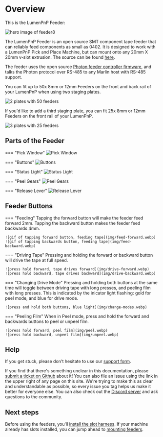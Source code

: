 # Overview

This is the LumenPnP Feeder:

![hero image of feeder8](img/8mm-v110-no-arm-no-glow.webp)

The LumenPnP Feeder is an open source SMT component tape feeder that can reliably feed components as small as 0402. It is designed to work with a LumenPnP Pick and Place Machine, but can mount onto any 20mm X 20mm v-slot extrusion. The source can be found [here](https://github.com/opulo-inc/feeder).

The feeder uses the open source [Photon feeder controller firmware](https://github.com/photonfirmware/photon), and talks the Photon protocol over RS-485 to any Marlin host with RS-485 support.

You can fit up to 50x 8mm or 12mm Feeders on the front and back rail of your LumenPnP when using two staging plates.

![2 plates with 50 feeders](img/two-plates.webp)

If you'd like to add a third staging plate, you can fit 25x 8mm or 12mm Feeders on the front rail of your LumenPnP.

![3 plates with 25 feeders](img/three-plates.webp)

## Parts of the Feeder

=== "Pick Window"
    ![Pick Window](img/pick-window.webp)

=== "Buttons"
    ![Buttons](img/buttons.webp)

=== "Status Light"
    ![Status Light](img/indicator-light.webp)

=== "Peel Gears"
    ![Peel Gears](img/peel-gears.webp)

=== "Release Lever"
    ![Release Lever](img/locking-arm.webp)

## Feeder Buttons

=== "Feeding"
    Tapping the forward button will make the feeder feed forward 2mm. Tapping the backward button makes the feeder feed backwards 4mm.

    ![gif of tapping forward button, feeding tape](img/feed-forward.webp)
    ![gif of tapping backwards button, feeding tape](img/feed-backward.webp)

=== "Driving Tape"
    Pressing and holding the forward or backward button will drive the tape at full speed.

    ![press hold forward, tape drives forward](img/drive-forward.webp)
    ![press hold backward, tape drives backward](img/drive-backward.webp)

=== "Changing Drive Mode"
    Pressing and holding both buttons at the same time will toggle between driving tape with long presses, and peeling film with long presses. This is indicated by the inicator light flashing: gold for peel mode, and blue for drive mode.

    ![press and hold both buttons, blue light](img/change-modes.webp)

=== "Peeling Film"
    When in Peel mode, press and hold the forward and backwards buttons to peel or unpeel film.

    ![press hold forward, peel film](img/peel.webp)
    ![press hold backward, unpeel film](img/unpeel.webp)

## Help

If you get stuck, please don't hesitate to use our [support form](https://opulo.io/pages/contact-support).

If you find that there's something unclear in this documentation, please [submit a ticket on Github](https://github.com/opulo-inc/docs) about it! You can also file an issue using the link in the upper right of any page on this site. We're trying to make this as clear and understandable as possible, so every issue you tag helps us make it better for everyone else. You can also check out the [Discord server](https://discordapp.com/invite/TCwy6De) and ask questions to the community.

## Next steps

Before using the feeders, you'll [install the slot harness](../2-install-harness/index.md). If your machine already has slots installed, you can jump ahead to [mounting feeders](../4-mounting/mounting.md).
